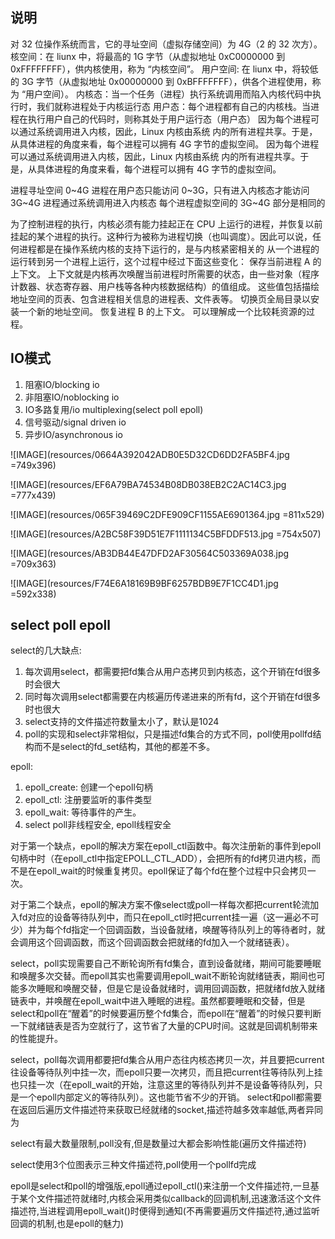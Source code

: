 ## 说明
对 32 位操作系统而言，它的寻址空间（虚拟存储空间）为 4G（2 的 32 次方）。
核空间：在 liunx 中，将最高的 1G 字节（从虚拟地址 0xC0000000 到 0xFFFFFFFF），供内核使用，称为 “内核空间”。
用户空间: 在 liunx 中，将较低的 3G 字节（从虚拟地址 0x00000000 到 0xBFFFFFFF），供各个进程使用，称为 “用户空间）。
内核态：当一个任务（进程）执行系统调用而陷入内核代码中执行时，我们就称进程处于内核运行态
用户态：每个进程都有自己的内核栈。当进程在执行用户自己的代码时，则称其处于用户运行态（用户态）
因为每个进程可以通过系统调用进入内核，因此，Linux 内核由系统 内的所有进程共享。于是，从具体进程的角度来看，每个进程可以拥有 4G 字节的虚拟空间。
因为每个进程可以通过系统调用进入内核，因此，Linux 内核由系统 内的所有进程共享。于是，从具体进程的角度来看，每个进程可以拥有 4G 字节的虚拟空间。

进程寻址空间 0~4G
进程在用户态只能访问 0~3G，只有进入内核态才能访问 3G~4G
进程通过系统调用进入内核态
每个进程虚拟空间的 3G~4G 部分是相同的

为了控制进程的执行，内核必须有能力挂起正在 CPU 上运行的进程，并恢复以前挂起的某个进程的执行。这种行为被称为进程切换（也叫调度）。因此可以说，任何进程都是在操作系统内核的支持下运行的，是与内核紧密相关的
从一个进程的运行转到另一个进程上运行，这个过程中经过下面这些变化：
保存当前进程 A 的上下文。 上下文就是内核再次唤醒当前进程时所需要的状态，由一些对象（程序计数器、状态寄存器、用户栈等各种内核数据结构）的值组成。
这些值包括描绘地址空间的页表、包含进程相关信息的进程表、文件表等。
切换页全局目录以安装一个新的地址空间。
恢复进程 B 的上下文。
可以理解成一个比较耗资源的过程。

## IO模式
1. 阻塞IO/blocking io
2. 非阻塞IO/noblocking io
3. IO多路复用/io multiplexing(select poll epoll)
4. 信号驱动/signal driven io
5. 异步IO/asynchronous io


![IMAGE](resources/0664A392042ADB0E5D32CD6DD2FA5BF4.jpg =749x396)

![IMAGE](resources/EF6A79BA74534B08DB038EB2C2AC14C3.jpg =777x439)

![IMAGE](resources/065F39469C2DFE909CF1155AE6901364.jpg =811x529)

![IMAGE](resources/A2BC58F39D51E7F1111134C5BFDDF513.jpg =754x507)

![IMAGE](resources/AB3DB44E47DFD2AF30564C503369A038.jpg =709x363)

![IMAGE](resources/F74E6A18169B9BF6257BDB9E7F1CC4D1.jpg =592x338)


## select poll epoll
select的几大缺点:
1. 每次调用select，都需要把fd集合从用户态拷贝到内核态，这个开销在fd很多时会很大
2. 同时每次调用select都需要在内核遍历传递进来的所有fd，这个开销在fd很多时也很大
3. select支持的文件描述符数量太小了，默认是1024
4. poll的实现和select非常相似，只是描述fd集合的方式不同，poll使用pollfd结构而不是select的fd_set结构，其他的都差不多。


epoll:
1. epoll_create: 创建一个epoll句柄
2. epoll_ctl: 注册要监听的事件类型
3. epoll_wait: 等待事件的产生。
4. select poll非线程安全, epoll线程安全
　

对于第一个缺点，epoll的解决方案在epoll_ctl函数中。每次注册新的事件到epoll句柄中时（在epoll_ctl中指定EPOLL_CTL_ADD），会把所有的fd拷贝进内核，而不是在epoll_wait的时候重复拷贝。epoll保证了每个fd在整个过程中只会拷贝一次。

对于第二个缺点，epoll的解决方案不像select或poll一样每次都把current轮流加入fd对应的设备等待队列中，而只在epoll_ctl时把current挂一遍（这一遍必不可少）并为每个fd指定一个回调函数，当设备就绪，唤醒等待队列上的等待者时，就会调用这个回调函数，而这个回调函数会把就绪的fd加入一个就绪链表）。

select，poll实现需要自己不断轮询所有fd集合，直到设备就绪，期间可能要睡眠和唤醒多次交替。而epoll其实也需要调用epoll_wait不断轮询就绪链表，期间也可能多次睡眠和唤醒交替，但是它是设备就绪时，调用回调函数，把就绪fd放入就绪链表中，并唤醒在epoll_wait中进入睡眠的进程。虽然都要睡眠和交替，但是select和poll在“醒着”的时候要遍历整个fd集合，而epoll在“醒着”的时候只要判断一下就绪链表是否为空就行了，这节省了大量的CPU时间。这就是回调机制带来的性能提升。

select，poll每次调用都要把fd集合从用户态往内核态拷贝一次，并且要把current往设备等待队列中挂一次，而epoll只要一次拷贝，而且把current往等待队列上挂也只挂一次（在epoll_wait的开始，注意这里的等待队列并不是设备等待队列，只是一个epoll内部定义的等待队列）。这也能节省不少的开销。
select和poll都需要在返回后遍历文件描述符来获取已经就绪的socket,描述符越多效率越低,两者异同为

select有最大数量限制,poll没有,但是数量过大都会影响性能(遍历文件描述符)

select使用3个位图表示三种文件描述符,poll使用一个pollfd完成

epoll是select和poll的增强版,epoll通过epoll_ctl()来注册一个文件描述符,一旦基于某个文件描述符就绪时,内核会采用类似callback的回调机制,迅速激活这个文件描述符,当进程调用epoll_wait()时便得到通知(不再需要遍历文件描述符,通过监听回调的机制,也是epoll的魅力)

